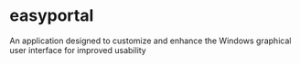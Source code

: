# easyportal
An application designed to customize and enhance the Windows graphical user interface for improved usability
